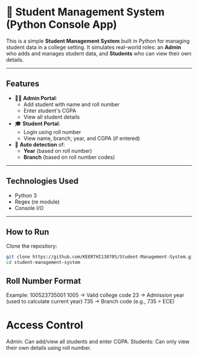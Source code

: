 # 🏫 Student Management System (Python Console App)

This is a simple **Student Management System** built in Python for managing student data in a college setting. It simulates real-world roles: an **Admin** who adds and manages student data, and **Students** who can view their own details.

---

## Features

- 👩‍💼 **Admin Portal**:
  - Add student with name and roll number
  - Enter student's CGPA
  - View all student details
- 🎓 **Student Portal**:
  - Login using roll number
  - View name, branch, year, and CGPA (if entered)
- 🧠 **Auto detection** of:
  - **Year** (based on roll number)
  - **Branch** (based on roll number codes)

---

## Technologies Used

- Python 3
- Regex (re module)
- Console I/O

---

## How to Run

Clone the repository:
   ```bash
   git clone https://github.com/KEERTHI130705/Student-Management-System.git
   cd student-management-system
   ```

## Roll Number Format

  Example: 100523735001
  1005 → Valid college code
  23 → Admission year (used to calculate current year)
  735 → Branch code (e.g., 735 = ECE)

# Access Control
    
  Admin: Can add/view all students and enter CGPA.
  Students: Can only view their own details using roll number.
